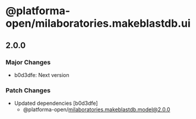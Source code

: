 # @platforma-open/milaboratories.makeblastdb.ui

## 2.0.0

### Major Changes

- b0d3dfe: Next version

### Patch Changes

- Updated dependencies [b0d3dfe]
  - @platforma-open/milaboratories.makeblastdb.model@2.0.0

